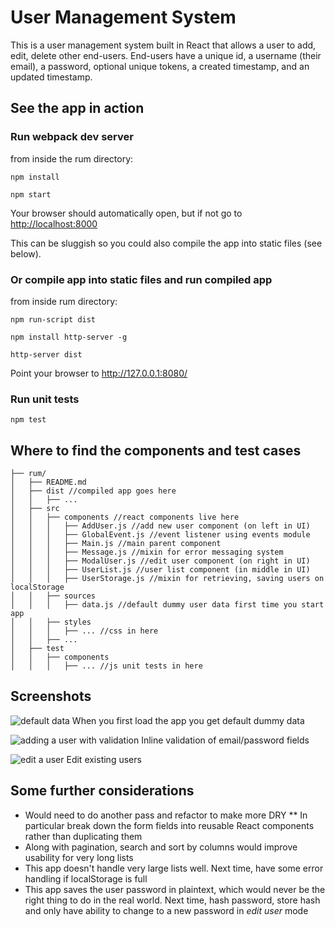 # User Management System

This is a user management system built in React that allows a user to add, edit, delete other end-users. End-users have a unique id, a username (their email), a password, optional unique tokens, a created timestamp, and an updated timestamp.

## See the app in action

### Run webpack dev server
from inside the rum directory:
```
npm install

npm start
```
Your browser should automatically open, but if not go to <http://localhost:8000>

This can be sluggish so you could also compile the app into static files (see below).

### Or compile app into static files and run compiled app
from inside rum directory:
```
npm run-script dist

npm install http-server -g

http-server dist
```
Point your browser to <http://127.0.0.1:8080/>

### Run unit tests

```
npm test
```

## Where to find the components and test cases

```
├── rum/
│   ├── README.md
│   ├── dist //compiled app goes here
│   │   ├── ...
│   ├── src
│   │   ├── components //react components live here
│   │   │   ├── AddUser.js //add new user component (on left in UI)
│   │   │   ├── GlobalEvent.js //event listener using events module
│   │   │   ├── Main.js //main parent component
│   │   │   ├── Message.js //mixin for error messaging system
│   │   │   ├── ModalUser.js //edit user component (on right in UI)
│   │   │   ├── UserList.js //user list component (in middle in UI)
│   │   │   ├── UserStorage.js //mixin for retrieving, saving users on localStorage
│   │   ├── sources
│   │   │   ├── data.js //default dummy user data first time you start app
│   │   ├── styles
│   │   │   ├── ... //css in here
│   │   ├── ...
│   ├── test
│   │   ├── components 
│   │   │   ├── ... //js unit tests in here

```
## Screenshots
![default data](https://github.com/juniferd/rum/tree/gh-pages/images/screen1.png)
When you first load the app you get default dummy data

![adding a user with validation](https://github.com/juniferd/rum/tree/gh-pages/images/adduser1.png)
Inline validation of email/password fields

![edit a user](https://github.com/juniferd/rum/tree/gh-pages/images/edituser1.png)
Edit existing users

## Some further considerations
* Would need to do another pass and refactor to make more DRY
** In particular break down the form fields into reusable React components rather than duplicating them
* Along with pagination, search and sort by columns would improve usability for very long lists
* This app doesn't handle very large lists well. Next time, have some error handling if localStorage is full
* This app saves the user password in plaintext, which would never be the right thing to do in the real world. Next time, hash password, store hash and only have ability to change to a new password in _edit user_ mode